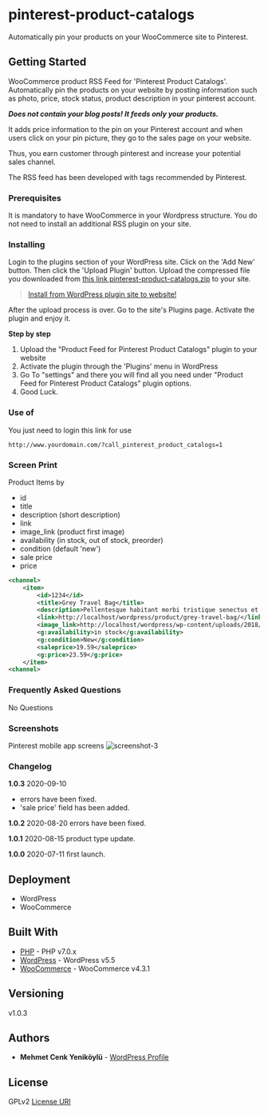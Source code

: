 # pinterest-product-catalogs

Automatically pin your products on your WooCommerce site to Pinterest.

## Getting Started

WooCommerce product RSS Feed for 'Pinterest Product Catalogs'. Automatically pin the products on your website by posting information such as photo, price, stock status, product description in your pinterest account.

***Does not contain your blog posts! It feeds only your products.***

It adds price information to the pin on your Pinterest account and when users click on your pin picture, they go to the sales page on your website.

Thus, you earn customer through pinterest and increase your potential sales channel.

The RSS feed has been developed with tags recommended by Pinterest.

### Prerequisites

It is mandatory to have WooCommerce in your Wordpress structure. You do not need to install an additional RSS plugin on your site.

### Installing

Login to the plugins section of your WordPress site. Click on the 'Add New' button. Then click the 'Upload Plugin' button. Upload the compressed file you downloaded from [this link pinterest-product-catalogs.zip](https://github.com/mcyenikoylu/pinterest-product-catalogs/files/5080160/pinterest-product-catalogs.zip) to your site.

> [Install from WordPress plugin site to website!](https://wordpress.org/plugins/wc-product-feed-for-pinterest/)

After the upload process is over. Go to the site's Plugins page. Activate the plugin and enjoy it.

**Step by step**
1. Upload the "Product Feed for Pinterest Product Catalogs" plugin to your website 
2. Activate the plugin through the 'Plugins' menu in WordPress
3. Go To "settings" and there you will find all you need under "Product Feed for Pinterest Product Catalogs" plugin options.
4. Good Luck.

### Use of

You just need to login this link for use
```
http://www.yourdomain.com/?call_pinterest_product_catalogs=1
```

### Screen Print

Product Items by
* id
* title 
* description (short description)
* link
* image_link (product first image)
* availability (in stock, out of stock, preorder)
* condition (default 'new')
* sale price
* price

```xml
<channel>
    <item>
        <id>1234</id>
        <title>Grey Travel Bag</title>
        <description>Pellentesque habitant morbi tristique senectus et netus et malesuada fames ac turpis egestas.</description>
        <link>http://localhost/wordpress/product/grey-travel-bag/</link>
        <image_link>http://localhost/wordpress/wp-content/uploads/2018/04/product-73.jpg</image_link>
        <g:availability>in stock</g:availability>
        <g:condition>New</g:condition>
        <saleprice>19.59</saleprice>
        <g:price>23.59</g:price>
    </item>
<channel>
```

### Frequently Asked Questions

No Questions

### Screenshots

Pinterest mobile app screens
![screenshot-3](https://user-images.githubusercontent.com/12815851/90329238-7a270280-dfab-11ea-8248-c136747a9b5c.png)

### Changelog

**1.0.3**
2020-09-10 
* errors have been fixed.
* 'sale price' field has been added.

**1.0.2**
2020-08-20 errors have been fixed.

**1.0.1**
2020-08-15 product type update.

**1.0.0**
2020-07-11 first launch.

## Deployment

* WordPress
* WooCommerce

## Built With

* [PHP](https://www.php.net/manual/en/migration70.new-features.php) - PHP v7.0.x
* [WordPress](https://wordpress.org) - WordPress v5.5
* [WooCommerce](https://woocommerce.com) - WooCommerce v4.3.1

## Versioning

v1.0.3

## Authors

* **Mehmet Cenk Yeniköylü** - [WordPress Profile](https://profiles.wordpress.org/mcyenikoylu/)

## License

GPLv2 [License URI](http://www.gnu.org/licenses/gpl-2.0.html)
